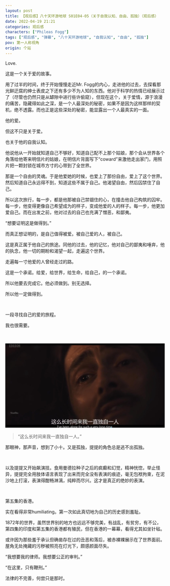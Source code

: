 ```yaml
---
layout: post
title: 【观后感】八十天环游地球 S01E04-05（关于自我认知、自由、孤独）（观后感）
date: 2022-04-19 21:21
categories: 观后感
characters: ["Phileas Fogg"]
tags: ["观后感", "弹幕", "八十天环游地球", "自我认知", "自由", "孤独"]
pov: 第一人称视角
origin: 个站
---
```


Love.

这是一个关于爱的故事。

用了过半的时间，终于开始慢慢走近Mr. Fogg的内心，走进他的过去，去探看那光鲜迂腐的绅士表皮之下还有多少不为人知的东西。他对于科学的热情已经展示过了（尽管也仍然只是从罅隙中进行些许偷窥），但现在这个，关于爱情，源于浪漫的痛苦，隐藏得如此之深，是一个人最深处的秘密，如果不是因为这样那样的契机，绝不透露。而也正是这些深处的秘密，能显露出一个人最真实的一面。

他的爱。

但这不只是关于爱。

也关于他的自我认知。

他说他从一开始就知道自己不够好，知道自己配不上那个姑娘，那个会从世界各个角落给他寄来明信片的姑娘，在明信片背面写下“coward”来激他走出家门，用照片把一颗封锁在城市方寸的心带到了全世界。

那是一个自由的灵魂。于是他爱她的时候，也爱上了那份自由，爱上了这个世界。然后知道自己永远得不到，知道这些不属于自己。他渴望自由，然后囚禁住了自己。

所以这次旅行，每一步，都是他那被自己禁锢住的心，在撞击他自己构筑的囚牢。每一步，他变得更像自己希望成为的样子，变成他爱的人的样子。每一步，他更加爱自己。而在出发之前，他对过去的自己也充满了憎恶，和鄙夷。

“想要证明这是做得到。”

而真正想证明的，是自己值得被爱。被自己爱的人，被自己。

这是真正属于他自己的旅途。同他的过去，他的记忆，他对自己的鄙夷和唾弃，他的执念，他一切的期盼和渴望一起，走遍这个世界。

走遍每一寸他爱的人曾经走过的路。

这是一个承诺。给爱，给世界，给生命，给自己，的一个承诺。

所以他要去完成它。他必须做到。别无选择。

所以他一定做得到。

<br>

一段寻找自己的爱的旅程。

我也很需要。

<br><br>
![4-1](https://github.com/junesirius/junesirius.github.io/blob/master/assets/images/Around_the_World_in_80_days/Around-the-world-in-80-days-4-1.png)
<br>

> “这么长时间来我一直独自一人。”

那眼神，那声音，想到了小十。又是孤独，提提的角色总是逃不出孤独。

<br>

以及提提又开始飙演技。食用曼德拉种子之后的疯癫和幻觉，精神恍惚，举止怪异，提提完全用肢体语言表现了出来而完全没有表演的痕迹，毫无包袱拘束，在泥沙地上打滚，表演得酣畅淋漓，纯粹而尽兴。这才是真正的绝妙的表演。

<br>

第五集的香港。

实在看得非常humiliating。第一次如此真切地为自己的历史感到羞耻。

1872年的世界，虽然世界别的地方也远远不够完美，有战乱，有贫穷，有不公，第四集的印度和第五集的香港都有殖民，但在香港的一幕幕，看得尤其如坐针毡。

或许因为那些羞于承认但确凿存在过的丑恶和落后，被赤裸裸展示在了世界面前。屋角无处掩藏的污秽被照亮在灯光下，颇感颜面尽失。

“我想要我的律师。我想要公正的审判。”

“在这里，只有鞭刑。”

法律的不完善，何尝只是那时。
